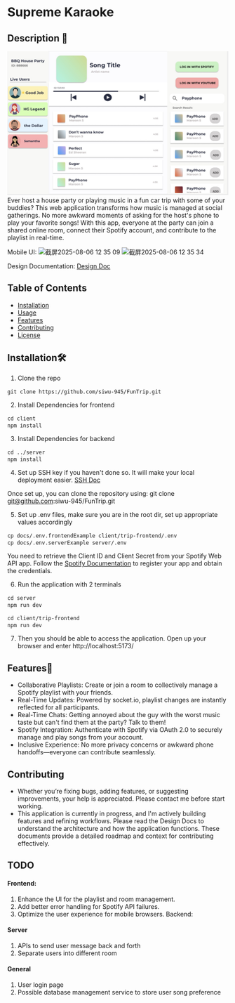 # Supreme Karaoke 

## Description 🎉
![diagram](./docs/appLook.jpg)
Ever host a house party or playing music in a fun car trip with some of your buddies? This web application transforms how music is managed at social gatherings. No more awkward moments of asking for the host's phone to play your favorite songs! With this app, everyone at the party can join a shared online room, connect their Spotify account, and contribute to the playlist in real-time. 

Mobile UI:
<img width="304" height="652" alt="截屏2025-08-06 12 35 09" src="https://github.com/user-attachments/assets/3af79376-5759-4551-9922-32cf1ceb74d5" />
<img width="309" height="658" alt="截屏2025-08-06 12 35 34" src="https://github.com/user-attachments/assets/f0862c31-ad42-4bde-b55e-e85bf612c568" />


Design Documentation:
[Design Doc](./docs/design-doc.md)

## Table of Contents

- [Installation](#installation)
- [Usage](#usage)
- [Features](#features)
- [Contributing](#contributing)
- [License](#license)

## Installation🛠️
1. Clone the repo
```
git clone https://github.com/siwu-945/FunTrip.git
```

2. Install Dependencies for frontend
```shell
cd client
npm install
```
3. Install Dependencies for backend
```shell
cd ../server
npm install
```
4. Set up SSH key if you haven't done so. It will make your local deployment easier.
[SSH Doc](https://docs.github.com/en/authentication/connecting-to-github-with-ssh/adding-a-new-ssh-key-to-your-github-account)

Once set up, you can clone the repository using: git clone git@github.com:siwu-945/FunTrip.git

5. Set up .env files, make sure you are in the root dir, set up appropriate values accordingly 
```shell
cp docs/.env.frontendExample client/trip-frontend/.env
cp docs/.env.serverExample server/.env
```

You need to retrieve the Client ID and Client Secret from your Spotify Web API app.
Follow the [Spotify Documentation](https://developer.spotify.com/documentation/web-api/concepts/apps) to register your app and obtain the credentials.


6. Run the application with 2 terminals
```shell
cd server
npm run dev
```
```shell
cd client/trip-frontend
npm run dev
```

7. Then you should be able to access the application. Open up your browser and enter http://localhost:5173/

## Features🚀
- Collaborative Playlists: Create or join a room to collectively manage a Spotify playlist with your friends.
- Real-Time Updates: Powered by socket.io, playlist changes are instantly reflected for all participants.
- Real-Time Chats: Getting annoyed about the guy with the worst music taste but can't find them at the party? Talk to them!
- Spotify Integration: Authenticate with Spotify via OAuth 2.0 to securely manage and play songs from your account.
- Inclusive Experience: No more privacy concerns or awkward phone handoffs—everyone can contribute seamlessly.


## Contributing
- Whether you’re fixing bugs, adding features, or suggesting improvements, your help is appreciated. Please contact me before start working.
- This application is currently in progress, and I'm actively building features and refining workflows. Please read the Design Docs to understand the architecture and how the application functions. These documents provide a detailed roadmap and context for contributing effectively.

## TODO
#### Frontend:
1. Enhance the UI for the playlist and room management.
2. Add better error handling for Spotify API failures.
3. Optimize the user experience for mobile browsers.
Backend:

#### Server
1. APIs to send user message back and forth
2. Separate users into different room 

#### General
1. User login page
2. Possible database management service to store user song preference


